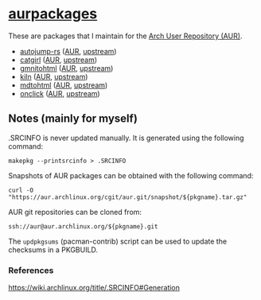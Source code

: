 # [aurpackages](https://sr.ht/~smlavine/aurpackages)

These are packages that I maintain for the
[Arch User Repository (AUR)](https://aur.archlinux.org).

- [autojump-rs][autojump-rs-git] ([AUR][autojump-rs-aur], [upstream][autojump-rs-upstream])
- [catgirl][catgirl-git] ([AUR][catgirl-aur], [upstream][catgirl-upstream])
- [gmnitohtml][gmnitohtml-git] ([AUR][gmnitohtml-aur], [upstream][gmnitohtml-upstream])
- [kiln][kiln-git] ([AUR][kiln-aur], [upstream][kiln-upstream])
- [mdtohtml][mdtohtml-git] ([AUR][mdtohtml-aur], [upstream][mdtohtml-upstream])
- [onclick][onclick-git] ([AUR][onclick-aur], [upstream][onclick-upstream])

[autojump-rs-git]: https://git.sr.ht/~smlavine/autojump-rs-aur
[autojump-rs-aur]: https://aur.archlinux.org/packages/autojump-rs
[autojump-rs-upstream]: https://github.com/xen0n/autojump-rs

[catgirl-git]: https://git.sr.ht/~smlavine/catgirl-aur
[catgirl-aur]: https://aur.archlinux.org/packages/catgirl
[catgirl-upstream]: https://git.causal.agency/catgirl/

[gmnitohtml-git]: https://git.sr.ht/~smlavine/gmnitohtml-aur
[gmnitohtml-aur]: https://aur.archlinux.org/packages/gmnitohtml
[gmnitohtml-upstream]: https://git.sr.ht/~adnano/gmnitohtml

[kiln-git]: https://git.sr.ht/~smlavine/kiln-aur
[kiln-aur]: https://aur.archlinux.org/packages/kiln
[kiln-upstream]: https://git.sr.ht/~adnano/kiln

[mdtohtml-git]: https://git.sr.ht/~smlavine/mdtohtml-aur
[mdtohtml-aur]: https://aur.archlinux.org/packages/mdtohtml
[mdtohtml-upstream]: https://git.sr.ht/~adnano/mdtohtml

[onclick-git]: https://git.sr.ht/~smlavine/onclick-aur
[onclick-aur]: https://aur.archlinux.org/packages/onclick
[onclick-upstream]: https://sr.ht/~smlavine/onclick

## Notes (mainly for myself)

.SRCINFO is never updated manually.
It is generated using the following command:

	makepkg --printsrcinfo > .SRCINFO


Snapshots of AUR packages can be obtained with the following command:

	curl -O "https://aur.archlinux.org/cgit/aur.git/snapshot/${pkgname}.tar.gz"


AUR git repositories can be cloned from:

	ssh://aur@aur.archlinux.org/${pkgname}.git


The `updpkgsums` (pacman-contrib) script can be used to update the
checksums in a PKGBUILD.

### References

<https://wiki.archlinux.org/title/.SRCINFO#Generation>
